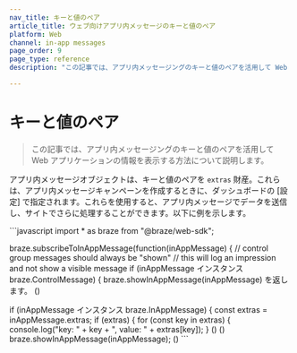 ```yaml
---
nav_title: キーと値のペア
article_title: ウェブ向けアプリ内メッセージのキーと値のペア
platform: Web
channel: in-app messages
page_order: 9
page_type: reference
description: "この記事では、アプリ内メッセージングのキーと値のペアを活用して Web アプリケーションの情報を表示する方法について説明します。"

---
```


# キーと値のペア

> この記事では、アプリ内メッセージングのキーと値のペアを活用して Web アプリケーションの情報を表示する方法について説明します。

アプリ内メッセージオブジェクトは、キーと値のペアを `extras` 財産。これらは、アプリ内メッセージキャンペーンを作成するときに、ダッシュボードの [設定] で指定されます。これらを使用すると、アプリ内メッセージでデータを送信し、サイトでさらに処理することができます。以下に例を示します。

\`\`\`javascript
import * as braze from "@braze/web-sdk";

braze.subscribeToInAppMessage(function(inAppMessage) {
  // control group messages should always be "shown"
// this will log an impression and not show a visible message
  if (inAppMessage インスタンス braze.ControlMessage) {
  braze.showInAppMessage(inAppMessage) を返します。
    ()


  if (inAppMessage インスタンス braze.InAppMessage) {
const extras = inAppMessage.extras;
if (extras) {
for (const key in extras) {
console.log("key: " + key + ", value: " + extras[key]);
}
    ()
    ()
      braze.showInAppMessage(inAppMessage);
        ()
      \`\`\`
